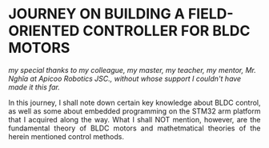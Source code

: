 # JOURNEY ON BUILDING A FIELD-ORIENTED CONTROLLER FOR BLDC MOTORS
*my special thanks to my colleague, my master, my teacher, my mentor, Mr. Nghĩa at Apicoo Robotics JSC., without whose support I couldn't have made it this far.*

<div style="text-align: justify">In this journey, I shall note down certain key knowledge about BLDC control, as well as some about embedded programming on the STM32 arm platform that I acquired along the way. What I shall NOT mention, however, are the fundamental theory of BLDC motors and mathetmatical theories of the herein mentioned control methods.</div>